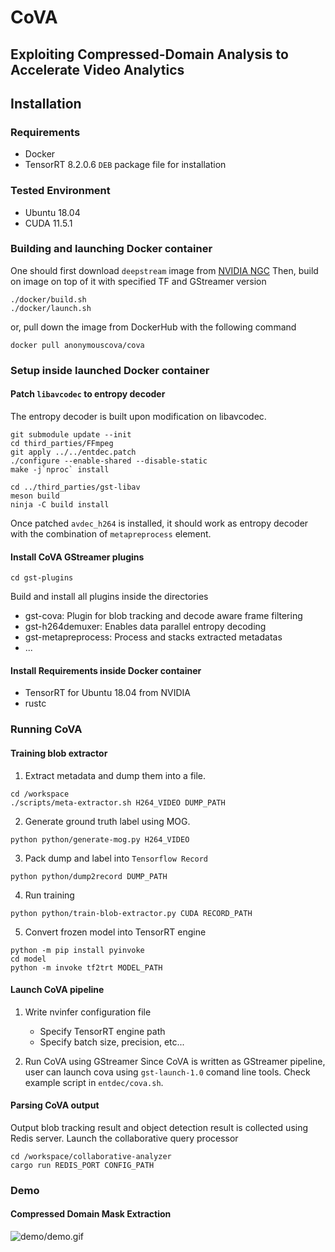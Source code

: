 # CoVA

## Exploiting Compressed-Domain Analysis to Accelerate Video Analytics

## Installation

### Requirements

 - Docker
 - TensorRT 8.2.0.6 `DEB` package file for installation

### Tested Environment

 - Ubuntu 18.04
 - CUDA 11.5.1

### Building and launching Docker container

One should first download `deepstream` image from [NVIDIA NGC](https://ngc.nvidia.com/catalog/containers/nvidia:deepstream)
Then, build on image on top of it with specified TF and GStreamer version

```
./docker/build.sh
./docker/launch.sh
```
or, pull down the image from DockerHub with the following command
```
docker pull anonymouscova/cova
```

### Setup inside launched Docker container

#### Patch `libavcodec` to entropy decoder
The entropy decoder is built upon modification on libavcodec.
```
git submodule update --init
cd third_parties/FFmpeg
git apply ../../entdec.patch
./configure --enable-shared --disable-static
make -j`nproc` install

cd ../third_parties/gst-libav
meson build
ninja -C build install
```
Once patched `avdec_h264` is installed, it should work as entropy decoder with the combination of `metapreprocess` element.

#### Install CoVA GStreamer plugins
```
cd gst-plugins
```
Build and install all plugins inside the directories
 - gst-cova: Plugin for blob tracking and decode aware frame filtering
 - gst-h264demuxer: Enables data parallel entropy decoding
 - gst-metapreprocess: Process and stacks extracted metadatas
 - ...

#### Install Requirements inside Docker container
- TensorRT for Ubuntu 18.04 from NVIDIA
- rustc

### Running CoVA

#### Training blob extractor

1. Extract metadata and dump them into a file.

```
cd /workspace
./scripts/meta-extractor.sh H264_VIDEO DUMP_PATH
```

2. Generate ground truth label using MOG.
```
python python/generate-mog.py H264_VIDEO
```

3. Pack dump and label into `Tensorflow Record`
```
python python/dump2record DUMP_PATH
```

4. Run training
```
python python/train-blob-extractor.py CUDA RECORD_PATH
```

5. Convert frozen model into TensorRT engine
```
python -m pip install pyinvoke
cd model
python -m invoke tf2trt MODEL_PATH
```

#### Launch CoVA pipeline

1. Write nvinfer configuration file
    - Specify TensorRT engine path
    - Specify batch size, precision, etc...

2. Run CoVA using GStreamer
Since CoVA is written as GStreamer pipeline, user can launch cova using `gst-launch-1.0` comand line tools.
Check example script in `entdec/cova.sh`.

#### Parsing CoVA output
Output blob tracking result and object detection result is collected using Redis server.
Launch the collaborative query processor
```
cd /workspace/collaborative-analyzer
cargo run REDIS_PORT CONFIG_PATH
```

### Demo
#### Compressed Domain Mask Extraction
![demo/demo.gif](https://github.com/anonymous-cova/cova/blob/master/demo/demo.gif?raw=true)
